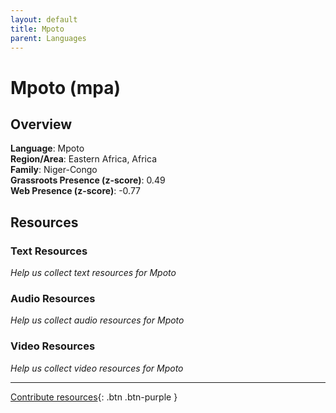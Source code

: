 ```yaml
---
layout: default
title: Mpoto
parent: Languages
---
```


# Mpoto (mpa)

## Overview

**Language**: Mpoto  
**Region/Area**: Eastern Africa, Africa  
**Family**: Niger-Congo  
**Grassroots Presence (z-score)**: 0.49  
**Web Presence (z-score)**: -0.77  

## Resources

### Text Resources
*Help us collect text resources for Mpoto*

### Audio Resources
*Help us collect audio resources for Mpoto*

### Video Resources
*Help us collect video resources for Mpoto*

---

[Contribute resources](https://forms.office.com/e/1SfLJx3u1r){: .btn .btn-purple }

